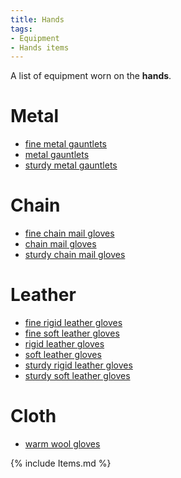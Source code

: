 ```yaml
---
title: Hands
tags:
- Equipment
- Hands items
---
```


A list of equipment worn on the **hands**.

# Metal

- [fine metal gauntlets](fine_metal_gauntlets "wikilink")
- [metal gauntlets](metal_gauntlets "wikilink")
- [sturdy metal gauntlets](sturdy_metal_gauntlets "wikilink")

# Chain

- [fine chain mail gloves](fine_chain_mail_gloves "wikilink")
- [chain mail gloves](chain_mail_gloves "wikilink")
- [sturdy chain mail gloves](sturdy_chain_mail_gloves "wikilink")

# Leather

- [fine rigid leather gloves](fine_rigid_leather_gloves "wikilink")
- [fine soft leather gloves](fine_soft_leather_gloves "wikilink")
- [rigid leather gloves](rigid_leather_gloves "wikilink")
- [soft leather gloves](soft_leather_gloves "wikilink")
- [sturdy rigid leather gloves](sturdy_rigid_leather_gloves "wikilink")
- [sturdy soft leather gloves](sturdy_soft_leather_gloves "wikilink")

# Cloth

- [warm wool gloves](warm_wool_gloves "wikilink")

{% include Items.md %}
